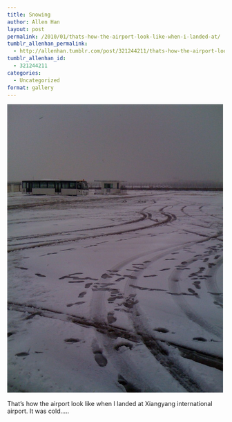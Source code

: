 ```yaml
---
title: Snowing
author: Allen Han
layout: post
permalink: /2010/01/thats-how-the-airport-look-like-when-i-landed-at/
tumblr_allenhan_permalink:
  - http://allenhan.tumblr.com/post/321244211/thats-how-the-airport-look-like-when-i-landed-at
tumblr_allenhan_id:
  - 321244211
categories:
  - Uncategorized
format: gallery
---
```

[<img class="alignnone size-full wp-image-469" alt="tumblr_kvvb3lYJuI1qzkacto1_" src="/images/uploads/2013/03/tumblr_kvvb3lYJuI1qzkacto1_.jpg" width="500" height="667" />][1]

That’s how the airport look like when I landed at Xiangyang international airport. It was cold…..

 [1]: /images/uploads/2013/03/tumblr_kvvb3lYJuI1qzkacto1_.jpg
